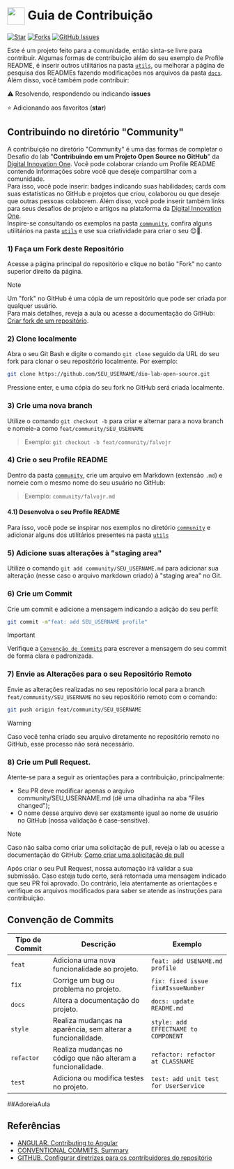 <h1>
    <a href="https://www.dio.me/">
     <img align="center" width="40px" src="https://hermes.digitalinnovation.one/assets/diome/logo-minimized.png"></a>
    <span> Guia de Contribuição</span>
</h1>

[![Star](https://img.shields.io/github/stars/digitalinnovationone/dio-lab-open-source?style=social)](https://github.com/digitalinnovationone/dio-lab-open-source/stargazers)
[![Forks](https://img.shields.io/github/forks/digitalinnovationone/dio-lab-open-source?style=social)](https://github.com/digitalinnovationone/dio-lab-open-source/forks)
[![GitHub Issues](https://img.shields.io/github/issues/digitalinnovationone/dio-lab-open-source?style=social)](https://github.com/digitalinnovationone/dio-lab-open-source/issues/)

 Este é um projeto feito para a comunidade, então sinta-se livre para contribuir. Algumas formas de contribuição além do seu exemplo de Profile README, é inserir outros utilitários na pasta [`utils`](https://github.com/digitalinnovationone/dio-lab-open-source/tree/main/utils), ou melhorar a página de pesquisa dos READMEs fazendo modificações nos arquivos da pasta [`docs`](https://github.com/digitalinnovationone/dio-lab-open-source/tree/main/docs). <br>
 Além disso, você também pode contribuir:
 
⚠️ Resolvendo, respondendo ou indicando **issues**

⭐ Adicionando aos favoritos (**star**) 

##  Contribuindo no diretório "Community" 
 A contribuição no diretório "Community" é uma das formas de completar o Desafio do lab "**Contribuindo em um Projeto Open Source no GitHub**" da [Digital Innovation One](https://www.dio.me/). Você pode colaborar criando um Profile README contendo informações sobre você que deseje compartilhar com a comunidade. <br>
 Para isso, você pode inserir: badges indicando suas habilidades; cards com suas estatísticas no GitHub e projetos que criou, colaborou ou que deseje que outras pessoas colaborem. Além disso, você pode inserir também links para seus desafios de projeto e artigos na plataforma da [Digital Innovation One](https://www.dio.me/). <br>
 Inspire-se consultando os exemplos na pasta [`community`](https://github.com/digitalinnovationone/dio-lab-open-source/tree/main/community), confira alguns utilitários na pasta [`utils`](https://github.com/digitalinnovationone/dio-lab-open-source/tree/main/utils) e use sua criatividade para criar o seu 😊💙.

### 1) Faça um **Fork** deste Repositório
Acesse a página principal do repositório e clique no botão "Fork" no canto superior direito da página.
> [!NOTE]  
> Um "fork" no GitHub é uma cópia de um repositório que pode ser criada por qualquer usuário. <br>
> Para mais detalhes, reveja a aula ou acesse a documentação do GitHub: [Criar fork de um repositório](https://docs.github.com/pt/pull-requests/collaborating-with-pull-requests/working-with-forks/fork-a-repo).

### 2) Clone localmente
Abra o seu Git Bash e digite o comando `git clone` seguido da URL do seu fork para clonar o seu repositório localmente. Por exemplo:
```bash
git clone https://github.com/SEU_USERNAME/dio-lab-open-source.git
```
Pressione enter, e uma cópia do seu fork no GitHub será criada localmente.

### 3) Crie uma nova **branch** 
Utilize o comando `git checkout -b` para criar e alternar para a nova branch e nomeie-a como `feat/community/SEU_USERNAME`
> Exemplo: `git checkout -b feat/community/falvojr`

### 4) Crie o seu Profile README
 Dentro da pasta [`community`](https://github.com/digitalinnovationone/dio-lab-open-source/tree/main/community), crie um arquivo em Markdown (extensão `.md`) e nomeie com o mesmo nome do seu usuário no GitHub:

> Exemplo: `community/falvojr.md`

#### 4.1) Desenvolva o seu Profile README
Para isso, você pode se inspirar nos exemplos no diretório [`community`](https://github.com/digitalinnovationone/dio-lab-open-source/tree/main/community) e adicionar alguns dos utilitários presentes na pasta [`utils`](https://github.com/digitalinnovationone/dio-lab-open-source/tree/main/utils)

### 5) Adicione suas alterações à "staging area" 
Utilize o comando `git add community/SEU_USERNAME.md` para adicionar sua alteração (nesse caso o arquivo markdown criado)  à "staging area" no Git.

### 6) Crie um Commit
Crie um commit e adicione a mensagem indicando a adição do seu perfil:
```bash
git commit -m"feat: add SEU_USERNAME profile"
```
>[!IMPORTANT]
> Verifique a [`Convenção de Commits`](https://github.com/digitalinnovationone/dio-lab-open-source/blob/main/CONTRIBUTING.md#conven%C3%A7%C3%A3o-de-commits) para escrever a mensagem do seu commit de forma clara e padronizada.

### 7) Envie as Alterações para o seu Repositório Remoto
Envie as alterações realizadas no seu repositório local para a branch `feat/community/SEU_USERNAME` no seu repositório remoto com o comando:
```bash
git push origin feat/community/SEU_USERNAME
```
>[!WARNING]
> Caso você tenha criado seu arquivo diretamente no repositório remoto no GitHub, esse processo não será necessário.

### 8) Crie um **Pull Request**.

Atente-se para a seguir as orientações para a contribuição, principalmente:
- Seu PR deve modificar apenas o arquivo community/SEU_USERNAME.md (dê uma olhadinha na aba "Files changed");
- O nome desse arquivo deve ser exatamente igual ao nome de usuário no GitHub (nossa validação é case-sensitive).

>[!NOTE]
> Caso não saiba como criar uma solicitação de pull, reveja o lab ou acesse a documentação do GitHub: [Como criar uma solicitação de pull
](https://docs.github.com/pt/pull-requests/collaborating-with-pull-requests/proposing-changes-to-your-work-with-pull-requests/creating-a-pull-request)

Após criar o seu Pull Request, nossa automação irá validar a sua submissão. Caso esteja tudo certo, será retornada uma mensagem indicado que seu PR foi aprovado. Do contrário, leia atentamente as orientações e verifique os arquivos modificados para saber se atende as instruções para contribuição.
    
    
## Convenção de Commits 

| Tipo de Commit |Descrição                                                            | Exemplo
| ---------------|----------------------------------------------------------------------|-----------
| `feat`         | Adiciona uma nova funcionalidade ao projeto.                         | `feat: add USENAME.md profile`
| `fix`          | Corrige um bug ou problema no projeto.                               | `fix: fixed issue fix#IssueNumber`
| `docs`         | Altera a documentação do projeto.| `docs: update README.md`
| `style`        | Realiza mudanças na aparência, sem alterar a funcionalidade.         | `style: add EFFECTNAME to COMPONENT`
| `refactor`     | Realiza mudanças no código que não alteram a funcionalidade.         | `refactor: refactor at CLASSNAME`
| `test`         | Adiciona ou modifica testes no projeto.                              | `test: add unit test for UserService`

##AdoreiaAula

## Referências 
- [ANGULAR. Contributing to Angular](https://github.com/angular/angular/blob/22b96b9/CONTRIBUTING.md)
- [CONVENTIONAL COMMITS. Summary](https://www.conventionalcommits.org/en/v1.0.0/)
- [GITHUB. Configurar diretrizes para os contribuidores do repositório](https://docs.github.com/pt/communities/setting-up-your-project-for-healthy-contributions/setting-guidelines-for-repository-contributors)

